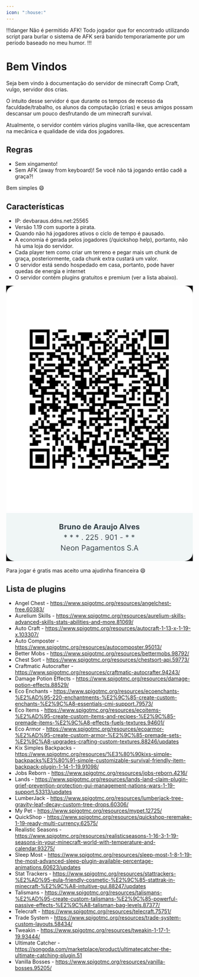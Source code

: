 ```yaml
---
icon: ":house:"
---
```


!!!danger Não é permitido AFK!
Todo jogador que for encontrado utilizando script para burlar o sistema de AFK será banido temporariamente por um período baseado no meu humor. 
!!!

# Bem Vindos

Seja bem vindo à documentação do servidor de minecraft Comp Craft, vulgo, servidor dos crias.

O intuito desse servidor é que durante os tempos de recesso da faculdade/trabalho, os alunos da computação (crias) e seus amigos possam descansar um pouco desfrutando de um minecraft survival.

Atualmente, o servidor contém vários plugins vanilla-like, que acrescentam na mecânica e qualidade de vida dos jogadores.

## Regras
- Sem xingamento!
- Sem AFK (away from keyboard)! Se você não tá jogando então cadê a graça?!

Bem simples :smile:

## Características
- IP: devbaraus.ddns.net:25565
- Versão 1.19 com suporte à pirata.
- Quando não há jogadores ativos o ciclo de tempo é pausado.
- A economia é gerada pelos jogadores (/quickshop help), portanto, não há uma loja do servidor. 
- Cada player tem como criar um terreno e pegar mais um chunk de graça, posteriormente, cada chunk extra custará um valor.
- O servidor está sendo hospedado em casa, portanto, pode haver quedas de energia e internet
- O servidor contém plugins gratuitos e premium (ver a lista abaixo).

![](images/pix.jpeg)

Para jogar é gratis mas aceito uma ajudinha financeira :smile: 

## Lista de plugins
- Angel Chest - https://www.spigotmc.org/resources/angelchest-free.60383/
- Aurelium Skills - https://www.spigotmc.org/resources/aurelium-skills-advanced-skills-stats-abilities-and-more.81069/
- Auto Craft - https://www.spigotmc.org/resources/autocraft-1-13-x-1-19-x.103307/
- Auto Composter - https://www.spigotmc.org/resources/autocomposter.95013/
- Better Mobs - https://www.spigotmc.org/resources/bettermobs.98792/
- Chest Sort - https://www.spigotmc.org/resources/chestsort-api.59773/
- Craftmatic Autocrafter - https://www.spigotmc.org/resources/craftmatic-autocrafter.94243/
- Damage Potion Effects - https://www.spigotmc.org/resources/damage-potion-effects.88529/
- Eco Enchants - https://www.spigotmc.org/resources/ecoenchants-%E2%AD%95-220-enchantments-%E2%9C%85-create-custom-enchants-%E2%9C%A8-essentials-cmi-support.79573/
- Eco Items - https://www.spigotmc.org/resources/ecoitems-%E2%AD%95-create-custom-items-and-recipes-%E2%9C%85-premade-items-%E2%9C%A8-effects-fuels-textures.94601/
- Eco Armor - https://www.spigotmc.org/resources/ecoarmor-%E2%AD%95-create-custom-armor-%E2%9C%85-premade-sets-%E2%9C%A8-upgrades-crafting-custom-textures.88246/updates
- Kix Simples Backpacks - https://www.spigotmc.org/resources/%E3%80%90kixs-simple-backpacks%E3%80%91-simple-customizable-survival-friendly-item-backpack-plugin-1-14-1-19.91098/
- Jobs Reborn - https://www.spigotmc.org/resources/jobs-reborn.4216/
- Lands - https://www.spigotmc.org/resources/lands-land-claim-plugin-grief-prevention-protection-gui-management-nations-wars-1-19-support.53313/updates
- LumberJack - https://www.spigotmc.org/resources/lumberjack-tree-gravity-leaf-decay-custom-tree-drops.60306/
- My Pet - https://www.spigotmc.org/resources/mypet.12725/
- QuickShop - https://www.spigotmc.org/resources/quickshop-reremake-1-19-ready-multi-currency.62575/
- Realistic Seasons - https://www.spigotmc.org/resources/realisticseasons-1-16-3-1-19-seasons-in-your-minecraft-world-with-temperature-and-calendar.93275/
- Sleep Most - https://www.spigotmc.org/resources/sleep-most-1-8-1-19-the-most-advanced-sleep-plugin-available-percentage-animations.60623/updates
- Stat Trackers - https://www.spigotmc.org/resources/stattrackers-%E2%AD%95-eula-friendly-cosmetic-%E2%9C%85-stattrak-in-minecraft-%E2%9C%A8-intuitive-gui.88247/updates
- Talismans - https://www.spigotmc.org/resources/talismans-%E2%AD%95-create-custom-talismans-%E2%9C%85-powerful-passive-effects-%E2%9C%A8-talisman-bag-levels.87377/
- Telecraft - https://www.spigotmc.org/resources/telecraft.75751/
- Trade System - https://www.spigotmc.org/resources/trade-system-custom-layouts.58434/
- Tweakin - https://www.spigotmc.org/resources/tweakin-1-17-1-19.93444/
- Ultimate Catcher - https://songoda.com/marketplace/product/ultimatecatcher-the-ultimate-catching-plugin.51
- Vanilla Bosses - https://www.spigotmc.org/resources/vanilla-bosses.95205/